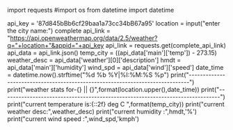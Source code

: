import requests
#import os
from datetime import datetime

api_key = '87d845bBb6cf29baa1a73cc34bB67a95'
location = input("enter the city name:")
complete api_link = "https://api.openweathermap.org/data/2.5/weather?q="+location+"&appid="+api_key
api_link = requests.get(complete_api_link)
api_data = api_link.json()
temp_city = ((api_data['main']['temp']) - 273.15)
weather_desc = api_data['weather'][0]['description']
hmdt = api_data['main']['humidity']
wind_spd = api_data['wind']['speed']
date_time = datetime.now().strftime("%d %b %Y|%I:%M:%S %p")
print("------------------------------------------------------------------------------")
print("weather stats for-{} || {}",format(location.upper(),date_time))
print("------------------------------------------------------------------------------")
print("current temperature is:{::2f} deg C ",format(temp_city))
print("current weather desc:",weather_desc)
print("current humidity :",hmdt,'%')
print("current wind speed :",wind_spd,'kmph')
